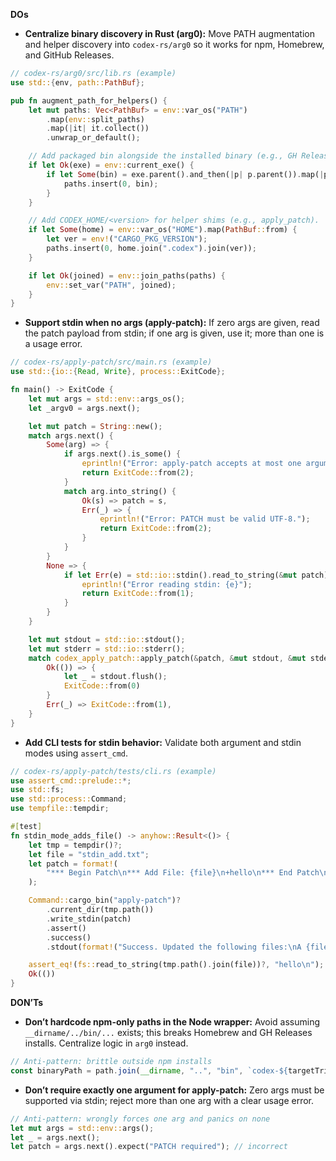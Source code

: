 **DOs**
- **Centralize binary discovery in Rust (arg0):** Move PATH augmentation and helper discovery into `codex-rs/arg0` so it works for npm, Homebrew, and GitHub Releases.
```rust
// codex-rs/arg0/src/lib.rs (example)
use std::{env, path::PathBuf};

pub fn augment_path_for_helpers() {
    let mut paths: Vec<PathBuf> = env::var_os("PATH")
        .map(env::split_paths)
        .map(|it| it.collect())
        .unwrap_or_default();

    // Add packaged bin alongside the installed binary (e.g., GH Releases, Homebrew).
    if let Ok(exe) = env::current_exe() {
        if let Some(bin) = exe.parent().and_then(|p| p.parent()).map(|p| p.join("bin")) {
            paths.insert(0, bin);
        }
    }

    // Add CODEX_HOME/<version> for helper shims (e.g., apply_patch).
    if let Some(home) = env::var_os("HOME").map(PathBuf::from) {
        let ver = env!("CARGO_PKG_VERSION");
        paths.insert(0, home.join(".codex").join(ver));
    }

    if let Ok(joined) = env::join_paths(paths) {
        env::set_var("PATH", joined);
    }
}
```

- **Support stdin when no args (apply-patch):** If zero args are given, read the patch payload from stdin; if one arg is given, use it; more than one is a usage error.
```rust
// codex-rs/apply-patch/src/main.rs (example)
use std::{io::{Read, Write}, process::ExitCode};

fn main() -> ExitCode {
    let mut args = std::env::args_os();
    let _argv0 = args.next();

    let mut patch = String::new();
    match args.next() {
        Some(arg) => {
            if args.next().is_some() {
                eprintln!("Error: apply-patch accepts at most one argument.");
                return ExitCode::from(2);
            }
            match arg.into_string() {
                Ok(s) => patch = s,
                Err(_) => {
                    eprintln!("Error: PATCH must be valid UTF-8.");
                    return ExitCode::from(2);
                }
            }
        }
        None => {
            if let Err(e) = std::io::stdin().read_to_string(&mut patch) {
                eprintln!("Error reading stdin: {e}");
                return ExitCode::from(1);
            }
        }
    }

    let mut stdout = std::io::stdout();
    let mut stderr = std::io::stderr();
    match codex_apply_patch::apply_patch(&patch, &mut stdout, &mut stderr) {
        Ok(()) => {
            let _ = stdout.flush();
            ExitCode::from(0)
        }
        Err(_) => ExitCode::from(1),
    }
}
```

- **Add CLI tests for stdin behavior:** Validate both argument and stdin modes using `assert_cmd`.
```rust
// codex-rs/apply-patch/tests/cli.rs (example)
use assert_cmd::prelude::*;
use std::fs;
use std::process::Command;
use tempfile::tempdir;

#[test]
fn stdin_mode_adds_file() -> anyhow::Result<()> {
    let tmp = tempdir()?;
    let file = "stdin_add.txt";
    let patch = format!(
        "*** Begin Patch\n*** Add File: {file}\n+hello\n*** End Patch\n"
    );

    Command::cargo_bin("apply-patch")?
        .current_dir(tmp.path())
        .write_stdin(patch)
        .assert()
        .success()
        .stdout(format!("Success. Updated the following files:\nA {file}\n"));

    assert_eq!(fs::read_to_string(tmp.path().join(file))?, "hello\n");
    Ok(())
}
```

**DON’Ts**
- **Don’t hardcode npm-only paths in the Node wrapper:** Avoid assuming `__dirname/../bin/...` exists; this breaks Homebrew and GH Releases installs. Centralize logic in `arg0` instead.
```js
// Anti-pattern: brittle outside npm installs
const binaryPath = path.join(__dirname, "..", "bin", `codex-${targetTriple}`);
```

- **Don’t require exactly one argument for apply-patch:** Zero args must be supported via stdin; reject more than one arg with a clear usage error.
```rust
// Anti-pattern: wrongly forces one arg and panics on none
let mut args = std::env::args();
let _ = args.next();
let patch = args.next().expect("PATCH required"); // incorrect
```